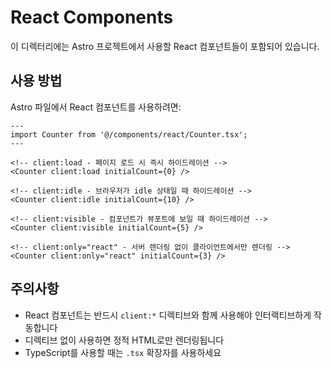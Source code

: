 # React Components

이 디렉터리에는 Astro 프로젝트에서 사용할 React 컴포넌트들이 포함되어 있습니다.

## 사용 방법

Astro 파일에서 React 컴포넌트를 사용하려면:

```astro
---
import Counter from '@/components/react/Counter.tsx';
---

<!-- client:load - 페이지 로드 시 즉시 하이드레이션 -->
<Counter client:load initialCount={0} />

<!-- client:idle - 브라우저가 idle 상태일 때 하이드레이션 -->
<Counter client:idle initialCount={10} />

<!-- client:visible - 컴포넌트가 뷰포트에 보일 때 하이드레이션 -->
<Counter client:visible initialCount={5} />

<!-- client:only="react" - 서버 렌더링 없이 클라이언트에서만 렌더링 -->
<Counter client:only="react" initialCount={3} />
```

## 주의사항

- React 컴포넌트는 반드시 `client:*` 디렉티브와 함께 사용해야 인터랙티브하게 작동합니다
- 디렉티브 없이 사용하면 정적 HTML로만 렌더링됩니다
- TypeScript를 사용할 때는 `.tsx` 확장자를 사용하세요